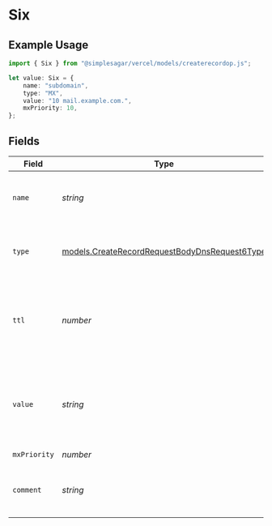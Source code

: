 # Six

## Example Usage

```typescript
import { Six } from "@simplesagar/vercel/models/createrecordop.js";

let value: Six = {
    name: "subdomain",
    type: "MX",
    value: "10 mail.example.com.",
    mxPriority: 10,
};
```

## Fields

| Field                                                                                                    | Type                                                                                                     | Required                                                                                                 | Description                                                                                              | Example                                                                                                  |
| -------------------------------------------------------------------------------------------------------- | -------------------------------------------------------------------------------------------------------- | -------------------------------------------------------------------------------------------------------- | -------------------------------------------------------------------------------------------------------- | -------------------------------------------------------------------------------------------------------- |
| `name`                                                                                                   | *string*                                                                                                 | :heavy_check_mark:                                                                                       | A subdomain name or an empty string for the root domain.                                                 | subdomain                                                                                                |
| `type`                                                                                                   | [models.CreateRecordRequestBodyDnsRequest6Type](../models/createrecordrequestbodydnsrequest6type.md)     | :heavy_check_mark:                                                                                       | The type of record, it could be one of the valid DNS records.                                            |                                                                                                          |
| `ttl`                                                                                                    | *number*                                                                                                 | :heavy_minus_sign:                                                                                       | The TTL value. Must be a number between 60 and 2147483647. Default value is 60.                          | 60                                                                                                       |
| `value`                                                                                                  | *string*                                                                                                 | :heavy_check_mark:                                                                                       | An MX record specifying the mail server responsible for accepting messages on behalf of the domain name. | 10 mail.example.com.                                                                                     |
| `mxPriority`                                                                                             | *number*                                                                                                 | :heavy_check_mark:                                                                                       | N/A                                                                                                      | 10                                                                                                       |
| `comment`                                                                                                | *string*                                                                                                 | :heavy_minus_sign:                                                                                       | A comment to add context on what this DNS record is for                                                  | used to verify ownership of domain                                                                       |